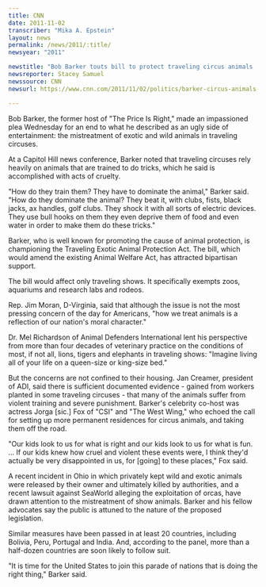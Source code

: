 ```yaml
---
title: CNN
date: 2011-11-02
transcriber: "Mika A. Epstein"
layout: news
permalink: /news/2011/:title/
newsyear: "2011"

newstitle: "Bob Barker touts bill to protect traveling circus animals  "
newsreporter: Stacey Samuel
newssource: CNN
newsurl: https://www.cnn.com/2011/11/02/politics/barker-circus-animals-bill/

---
```


Bob Barker, the former host of "The Price Is Right," made an impassioned plea Wednesday for an end to what he described as an ugly side of entertainment: the mistreatment of exotic and wild animals in traveling circuses.

At a Capitol Hill news conference, Barker noted that traveling circuses rely heavily on animals that are trained to do tricks, which he said is accomplished with acts of cruelty.

"How do they train them? They have to dominate the animal," Barker said. "How do they dominate the animal? They beat it, with clubs, fists, black jacks, ax handles, golf clubs. They shock it with all sorts of electric devices. They use bull hooks on them they even deprive them of food and even water in order to make them do these tricks."

Barker, who is well known for promoting the cause of animal protection, is championing the Traveling Exotic Animal Protection Act. The bill, which would amend the existing Animal Welfare Act, has attracted bipartisan support.

The bill would affect only traveling shows. It specifically exempts zoos, aquariums and research labs and rodeos.

Rep. Jim Moran, D-Virginia, said that although the issue is not the most pressing concern of the day for Americans, "how we treat animals is a reflection of our nation's moral character."

Dr. Mel Richardson of Animal Defenders International lent his perspective from more than four decades of veterinary practice on the conditions of most, if not all, lions, tigers and elephants in traveling shows: "Imagine living all of your life on a queen-size or king-size bed."

But the concerns are not confined to their housing. Jan Creamer, president of ADI, said there is sufficient documented evidence - gained from workers planted in some traveling circuses - that many of the animals suffer from violent training and severe punishment.
Barker's celebrity co-host was actress Jorga [sic.] Fox of "CSI" and "The West Wing," who echoed the call for setting up more permanent residences for circus animals, and taking them off the road.

"Our kids look to us for what is right and our kids look to us for what is fun. ... If our kids knew how cruel and violent these events were, I think they'd actually be very disappointed in us, for [going] to these places," Fox said.

A recent incident in Ohio in which privately kept wild and exotic animals were released by their owner and ultimately killed by authorities, and a recent lawsuit against SeaWorld alleging the exploitation of orcas, have drawn attention to the mistreatment of show animals. Barker and his fellow advocates say the public is attuned to the nature of the proposed legislation.

Similar measures have been passed in at least 20 countries, including Bolivia, Peru, Portugal and India. And, according to the panel, more than a half-dozen countries are soon likely to follow suit.

"It is time for the United States to join this parade of nations that is doing the right thing," Barker said.
